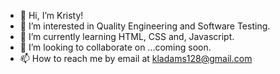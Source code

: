 - 👋 Hi, I’m Kristy!
- 👀 I’m interested in Quality Engineering and Software Testing.
- 🌱 I’m currently learning HTML, CSS and, Javascript.
- 💞️ I’m looking to collaborate on ...coming soon.
- 📫 How to reach me by email at kladams128@gmail.com

<!---
adamskristy/adamskristy is a ✨ special ✨ repository because its `README.md` (this file) appears on your GitHub profile.
You can click the Preview link to take a look at your changes.
--->
